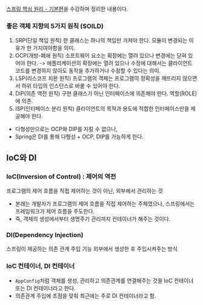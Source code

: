 [스프링 핵심 원리 - 기본편](https://www.inflearn.com/course/%EC%8A%A4%ED%94%84%EB%A7%81-%ED%95%B5%EC%8B%AC-%EC%9B%90%EB%A6%AC-%EA%B8%B0%EB%B3%B8%ED%8E%B8)을 수강하며 정리한 내용이다.


### 좋은 객체 지향의 5가지 원칙 (SOILD)
1. SRP(단일 책임 원칙)
    한 클래스는 하나의 책임만 가져야 한다.
    모듈이 변경되는 이유가 한 가지여야함을 의미.
2. OCP(개방-폐쇄 원칙)
    소프트웨어 요소는 확장에는 열려 있으나 변경에는 닫혀 있어야 한다.
    -> 애플리케이션의 확장에는 열려 있으나 수정에 대해서는 클라이언트 코드를 변경하지 않아도 동작을 추가하거나 수정할 수 있다는 의미.
3. LSP(리스코프 치환 원칙)
    프로그램의 객체는 프로그램의 정확성을 깨뜨리지 않으면서 하위 타입의 인스턴스로 바꿀 수 있어야 한다.
4. DIP(의존 역전 원칙)
    구현 클래스가 아닌 인터페이스에 의존해야 한다. 역할(ROLE)에 의존.
5. ISP(인터페이스 분리 원칙)
    클라이언트의 목적과 용도에 적합한 인터페이스만을 제공해야 한다.

* 다형성만으로는 OCP와 DIP를 지킬 수 없으나,
* Spring은 DI를 통해 다형성 + OCP, DIP를 가능하게 한다.

## IoC와 DI

### IoC(Inversion of Control) : 제어의 역전
프로그램의 제어 흐름을 직접 제어하는 것이 아닌, 외부에서 관리하는 것
* 본래는 개발자가 프로그램의 제어 흐름을 직접 제어하는 주체였으나, 스프링에서는 프레임워크가 제어 흐름을 주도한다.
* 즉, 객체의 생성에서부터 생명주기 관리까지 컨테이너가 해주는 것이다.

### DI(Dependency Injection)
스프링이 제공하는 의존 관계 주입 기능
외부에서 생성한 후 주입시켜주는 방식

### IoC 컨테이너, DI 컨테이너
* ```AppConfig```처럼 객체를 생성, 관리하고 의존관계를 연결해주는 것을 IoC 컨테이너 또는 DI 컨테이너라고 한다.
* 의존관계 주입에 초점을 맞춰 최근에는 주로 DI 컨테이너라고 함.
